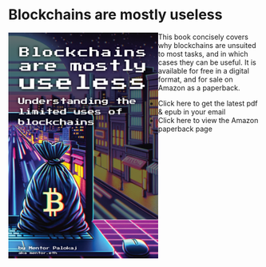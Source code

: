 # Blockchains are mostly useless

<img src="./assets/cover.png" width="300px" align="left">

This book concisely covers why blockchains are unsuited to most tasks, and in which cases they can be useful. It is available for free in a digital format, and for sale on Amazon as a paperback.

- Click here to get the latest pdf & epub in your email
- Click here to view the Amazon paperback page